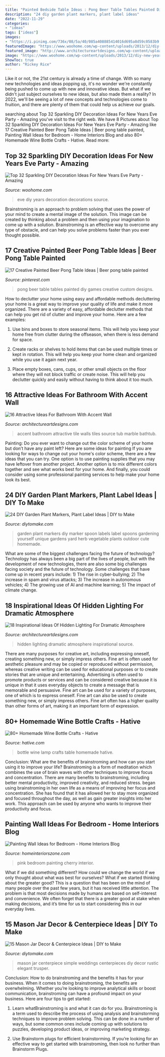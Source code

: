 ```yaml
---
title: "Painted Bedside Table Ideas : Pong Beer Table Tables Painted Diy Games Creative Custom Designs"
description: "24 diy garden plant markers, plant label ideas"
date: "2022-11-29"
categories:
- "ideas"
tags: ["ideas"]
images:
- "https://i.pinimg.com/736x/08/5a/40/085a408885414016d695a8d59c0583b9.jpg"
featuredImage: "https://www.woohome.com/wp-content/uploads/2013/12/diy-new-year-eve-decorations-21-2.jpg"
featured_image: "http://www.architectureartdesigns.com/wp-content/uploads/2016/06/2-6.jpg"
image: "https://www.woohome.com/wp-content/uploads/2013/12/diy-new-year-eve-decorations-21-2.jpg"
ShowToc: true
author: "Rickey Rice"
---
```



Like it or not, the 21st century is already a time of change. With so many new technologies and ideas popping up, it's no wonder we're constantly being pushed to come up with new and innovative ideas. But what if we didn't just subject ourselves to new ideas, but also made them a reality? In 2022, we'll be seeing a lot of new concepts and technologies come to fruition, and there are plenty of them that could help us achieve our goals.

	

		
searching about Top 32 Sparkling DIY Decoration Ideas For New Years Eve Party - Amazing you've visit to the right web. We have 8 Pictures about Top 32 Sparkling DIY Decoration Ideas For New Years Eve Party - Amazing like 17 Creative Painted Beer Pong Table Ideas | Beer pong table painted, Painting Wall Ideas for Bedroom - Home Interiors Blog and also 80+ Homemade Wine Bottle Crafts - Hative. Read more:
		
    
## Top 32 Sparkling DIY Decoration Ideas For New Years Eve Party - Amazing

<img loading=lazy src="https://www.woohome.com/wp-content/uploads/2013/12/diy-new-year-eve-decorations-21-2.jpg" onerror="this.onerror=null;this.src='https://tse4.mm.bing.net/th?id=OIP.f8hsdleHANwB8YE46GU2bgHaLE&amp;pid=15.1';" alt="Top 32 Sparkling DIY Decoration Ideas For New Years Eve Party - Amazing">

_Source: woohome.com_

>eve diy years decoration decorations source. 

	

Brainstroming is an approach to problem solving that uses the power of your mind to create a mental image of the solution. This image can be created by thinking about a problem and then using your imagination to come up with a solution. Brainstroming is an effective way to overcome any type of obstacle, and can help you solve problems faster than you ever thought possible.

    
## 17 Creative Painted Beer Pong Table Ideas | Beer Pong Table Painted

<img loading=lazy src="https://i.pinimg.com/736x/08/5a/40/085a408885414016d695a8d59c0583b9.jpg" onerror="this.onerror=null;this.src='https://tse3.mm.bing.net/th?id=OIP.P2rXk-C7Q47Dz7OzjJjDTQHaNK&amp;pid=15.1';" alt="17 Creative Painted Beer Pong Table Ideas | Beer pong table painted">

_Source: pinterest.com_

>pong beer table tables painted diy games creative custom designs. 

	

How to declutter your home using easy and affordable methods
decluttering your home is a great way to improve your quality of life and make it more organized. There are a variety of easy, affordable declutter methods that can help you get rid of clutter and improve your home. Here are a few examples:
1. Use bins and boxes to store seasonal items. This will help you keep your home free from clutter during the offseason, when there is less demand for space.

2. Create racks or shelves to hold items that can be used multiple times or kept in rotation. This will help you keep your home clean and organized while you use it again next year.

3. Place empty boxes, cans, cups, or other small objects on the floor where they will not block traffic or create noise. This will help you declutter quickly and easily without having to think about it too much.


    
## 16 Attractive Ideas For Bathroom With Accent Wall

<img loading=lazy src="http://www.architectureartdesigns.com/wp-content/uploads/2016/06/2-6.jpg" onerror="this.onerror=null;this.src='https://tse4.mm.bing.net/th?id=OIP.IEXAM7CrOXD6xe9EnJl54QHaLH&amp;pid=15.1';" alt="16 Attractive Ideas For Bathroom With Accent Wall">

_Source: architectureartdesigns.com_

>accent bathroom attractive tile walls tiles source tub marble bathtub. 

	

Painting: Do you ever want to change out the color scheme of your home but don’t have any paint left? Here are some ideas for painting
If you are looking for ways to change out your home's color scheme, there are a few ideas that you can try. One option is to use painting supplies that you may have leftover from another project. Another option is to mix different colors together and see what works best for your home. And finally, you could consider using some professional painting services to help make your home look its best.

    
## 24 DIY Garden Plant Markers, Plant Label Ideas | DIY To Make

<img loading=lazy src="http://www.diytomake.com/wp-content/uploads/2017/02/Spoon-Plant-Label-Makers.jpg" onerror="this.onerror=null;this.src='https://tse2.mm.bing.net/th?id=OIP.S7uMclyfIek84m38_X99uwHaJ4&amp;pid=15.1';" alt="24 DIY Garden Plant Markers, Plant Label Ideas | DIY to Make">

_Source: diytomake.com_

>garden plant markers diy marker spoon labels label spoons gardening yourself unique gardens yard herb vegetable plants outdoor cute homemade. 

	

What are some of the biggest challenges facing the future of technology?
Technology has always been a big part of the lives of people, but with the development of new technologies, there are also some big challenges facing society and the future of technology. Some challenges that have come up in recent years include: 1) The rise in cyber-bullying; 2) The increase in spam and virus attacks; 3) The increase in autonomous vehicles; 4) The growing use of AI and machine learning; 5) The impact of climate change.

    
## 18 Inspirational Ideas Of Hidden Lighting For Dramatic Atmosphere

<img loading=lazy src="https://www.architectureartdesigns.com/wp-content/uploads/2015/11/927-630x419.jpg" onerror="this.onerror=null;this.src='https://tse4.mm.bing.net/th?id=OIP.vliUP9kXQCNyTQJBLVpgpgHaE7&amp;pid=15.1';" alt="18 Inspirational Ideas Of Hidden Lighting For Dramatic Atmosphere">

_Source: architectureartdesigns.com_

>hidden lighting dramatic atmosphere inspirational source. 

	

There are many purposes for creative art, including expressing oneself, creating something new, or simply impress others. Fine art is often used for aesthetic pleasure and may be copied or reproduced without permission, whereas creative writing can be used for educational purposes or to create stories that are unique and entertaining. Advertising is often used to promote products or services and can be considered creative because it is unique in that it uses everyday objects to create a message that is memorable and persuasive.
Fine art can be used for a variety of purposes, one of which is to express oneself. Fine art can also be used to create something new, or simply impress others. Fine art often has a higher quality than other forms of art, making it an important form of expression.

    
## 80+ Homemade Wine Bottle Crafts - Hative

<img loading=lazy src="https://hative.com/wp-content/uploads/2014/03/wine-bottle-crafts/4-wine-bottle-craft-table-lamp.jpg" onerror="this.onerror=null;this.src='https://tse3.mm.bing.net/th?id=OIP.sqKxYqeKa0M05CFXtmLPLAHaJ4&amp;pid=15.1';" alt="80+ Homemade Wine Bottle Crafts - Hative">

_Source: hative.com_

>bottle wine lamp crafts table homemade hative. 

	

Conclusion: What are the benefits of brainstroming and how can you start using it to improve your life?
Brainstroming is a form of meditation which combines the use of brain waves with other techniques to improve focus and concentration. There are many benefits to brainstroming, including better mental productivity, improved creativity, and reduced stress. began using brainstroming in her own life as a means of improving her focus and concentration. She has found that it has allowed her to stay more organized and focused throughout the day, as well as gain greater insights into her work. This approach can be used by anyone who wants to improve their productivity and focus.

    
## Painting Wall Ideas For Bedroom - Home Interiors Blog

<img loading=lazy src="http://www.homeinteriorszone.com/wp-content/uploads/2014/01/Cherry-pink.jpg" onerror="this.onerror=null;this.src='https://tse1.mm.bing.net/th?id=OIP.5GkhegW1LBwKEPfF9hsfIgAAAA&amp;pid=15.1';" alt="Painting Wall Ideas for Bedroom - Home Interiors Blog">

_Source: homeinteriorszone.com_

>pink bedroom painting cherry interior. 

	

What if we did something different?
How could we change the world if we only thought about what was best for ourselves? What if we started thinking about the greater good? This is a question that has been on the mind of many people over the past few years, but it has received little attention. The problem is that most decisions made by humans are based on self-interest and convenience. We often forget that there is a greater good at stake when making decisions, and it’s time for us to start considering this in our everyday lives.

    
## 15 Mason Jar Decor &amp; Centerpiece Ideas | DIY To Make

<img loading=lazy src="http://www.diytomake.com/wp-content/uploads/2017/01/Pretty-Mason-Jar-Wedding-Ideas.jpg" onerror="this.onerror=null;this.src='https://tse3.mm.bing.net/th?id=OIP.ORankv924w_8iSo1oLL11wHaJ9&amp;pid=15.1';" alt="15 Mason Jar Decor &amp; Centerpiece Ideas | DIY to Make">

_Source: diytomake.com_

>mason jar centerpiece simple weddings centerpieces diy decor rustic elegant trusper. 

	

Conclusion: How to do brainstroming and the benefits it has for your business.
When it comes to doing brainstroming, the benefits are overwhelming. Whether you’re looking to improve analytical skills or boost communication, brainstroming can have a profound impact on your business. Here are four tips to get started:
1. Learn whatBrainstroming is and what it can do for you. Brainstroming is a term used to describe the process of using analysis and brainstorming techniques to improve problem solving. This can be done in a number of ways, but some common ones include coming up with solutions to puzzles, developing product ideas, or improving marketing strategy.

2. Use Brainstorm plugs for efficient brainstorming. If you’re looking for an effective way to get started with brainstroming, then look no further than Brainstorm Plugs.

